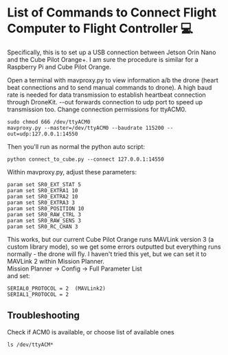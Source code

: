# List of Commands to Connect Flight Computer to Flight Controller 💻
<p> Specifically, this is to set up a USB connection between Jetson Orin Nano and the Cube Pilot Orange+. I am sure the procedure is similar for a Raspberry Pi and Cube Pilot Orange. </p>

<p> Open a terminal with mavproxy.py to view information a/b the drone (heart beat connections and to send manual commands to drone). A high baud rate is needed for data transmission to establish heartbeat connection through DroneKit. --out forwards connection to udp
port to speed up transmission too. Change connection permissions for ttyACM0.</p>

```
sudo chmod 666 /dev/ttyACM0
mavproxy.py --master=/dev/ttyACM0 --baudrate 115200 --out=udp:127.0.0.1:14550
```

<p>Then you'll run as normal the python auto script:</p>

```
python connect_to_cube.py --connect 127.0.0.1:14550
```

<p> Within mavproxy.py, adjust these parameters:</p>

```
param set SR0_EXT_STAT 5
param set SR0_EXTRA1 10
param set SR0_EXTRA2 10
param set SR0_EXTRA3 3
param set SR0_POSITION 10
param set SR0_RAW_CTRL 3
param set SR0_RAW_SENS 3
param set SR0_RC_CHAN 3
```

<p> This works, but our current Cube Pilot Orange runs MAVLink version 3 (a custom library mode), so we get some errors outputted but everything runs normally - the drone will fly. I haven't tried this yet, but we can set it to MAVLink 2 within Mission Planner. <br>
Mission Planner -> Config -> Full Parameter List <br>
and set: </p>

```
SERIAL0_PROTOCOL = 2  (MAVLink2)
SERIAL1_PROTOCOL = 2
```

## Troubleshooting

<p>Check if ACM0 is available, or choose list of available ones</p>

```
ls /dev/ttyACM*
```
